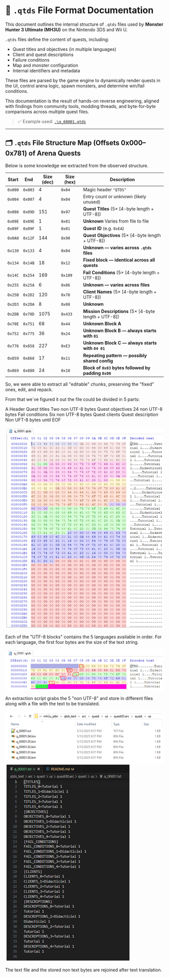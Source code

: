 # 🧾 `.qtds` File Format Documentation

This document outlines the internal structure of `.qtds` files used by **Monster Hunter 3 Ultimate (MH3U)** on the Nintendo 3DS and Wii U.

`.qtds` files define the content of quests, including:
- Quest titles and objectives (in multiple languages)
- Client and quest descriptions
- Failure conditions
- Map and monster configuration
- Internal identifiers and metadata

These files are parsed by the game engine to dynamically render quests in the UI, control arena logic, spawn monsters, and determine win/fail conditions.

This documentation is the result of hands-on reverse engineering, aligned with findings from community tools, modding threads, and byte-for-byte comparisons across multiple quest files.

> ✅ Example used: [`.\q_60001.qtds`](./q_60001.qtds)

---

## 🗂 `.qtds` File Structure Map (Offsets 0x000–0x781) of Arena Quests

Below is some knowledge we extracted from the observed structure.

| Start   | End     | Size (dec) | Size (hex) | Description                                      |
|---------|---------|------------|------------|--------------------------------------------------|
| `0x000` | `0x003` | 4          | `0x04`     | Magic header `"QTDS"`                           |
| `0x004` | `0x007` | 4          | `0x04`     | Entry count or unknown (likely unused)          |
| `0x008` | `0x09D` | 151        | `0x97`     | **Quest Titles** (5× [4-byte length + UTF-8])   |
| `0x09E` | `0x09E` | 1          | `0x01`     | **Unknown** Varies from file to file            |
| `0x09F` | `0x09F` | 1          | `0x01`     | **Quest ID** (e.g. `0xEA`)                      |
| `0x0A0` | `0x12F` | 144        | `0x90`     | **Quest Objectives** (5× [4-byte length + UTF-8]) |
| `0x130` | `0x133` | 4          | `0x04`     | **Unknown — varies across `.qtds` files**       |
| `0x134` | `0x14B` | 18         | `0x12`     | **Fixed block — identical across all quests**   |
| `0x14C` | `0x254` | 169        | `0x109`    | **Fail Conditions** (5× [4-byte length + UTF-8])|
| `0x255` | `0x25A` | 6          | `0x06`     | **Unknown — varies across files**               |
| `0x25B` | `0x2D2` | 120        | `0x78`     | **Client Names** (5× [4-byte length + UTF-8])   |
| `0x2D3` | `0x2DA` | 8          | `0x08`     | **Unknown**                           |
| `0x2DB` | `0x70D` | 1075       | `0x433`    | **Mission Descriptions** (5× [4-byte length + UTF-8]) |
| `0x70E` | `0x751` | 68         | `0x44`     | **Unknown Block A**                             |
| `0x752` | `0x775` | 36         | `0x24`     | **Unknown Block B — always starts with `01`**   |
| `0x776` | `0x858` | 227        | `0xE3`     | **Unknown Block C — always starts with `04 01`**|
| `0x859` | `0x868` | 17         | `0x11`     | **Repeating pattern — possibly shared config**  |
| `0x869` | `0x880` | 24         | `0x18`     | **Block of `0x03` bytes followed by padding `0x00`** |

So, we were able to extract all "editable" chunks, preserving the "fixed" ones, edit, and repack.

From that we´ve figured it out the file could be divided in 5 parts:

A Header
Quest titles
Two non UTF-8 bytes
Quest objectives
24 non UTF-8 bytes
Fail conditions
Six non UTF-8 bytes
Quest clients
Quest description
Non UFT-8 bytes until EOF

<div style="background-color: #ffffff; display: inline-block; padding: 4px;">
  <img src="./images/example1.png" alt="example1.png">
</div>

Each of the "UTF-8 blocks" contains the 5 languages available in order. For each language, the first
four bytes are the size of the text string.

<div style="background-color: #ffffff; display: inline-block; padding: 4px;">
  <img src="./images/example2.png" alt="example2.png">
</div>

An extraction script grabs the 5 "non UTF-8" and store in different files along with a file with the
text to be translated.

<div style="background-color: #ffffff; display: inline-block; padding: 4px;">
  <img src="./images/example3.png" alt="example3.png">
</div>

<div style="background-color: #ffffff; display: inline-block; padding: 4px;">
  <img src="./images/example4.png" alt="example4.png">
</div>

The text file and the stored non text bytes are rejoined after text translation.